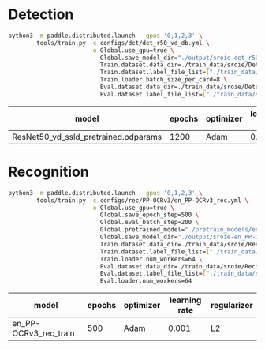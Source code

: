 # Detection
```bash
python3 -m paddle.distributed.launch --gpus '0,1,2,3' \
        tools/train.py -c configs/det/det_r50_vd_db.yml \
                       -o Global.use_gpu=true \
                          Global.save_model_dir="./output/sroie-det_r50_vd_db/" \
                          Train.dataset.data_dir=./train_data/sroie/Detection/train_img \
                          Train.dataset.label_file_list=["./train_data/sroie/Detection/train_label.txt"] \
                          Train.loader.batch_size_per_card=8 \
                          Eval.dataset.data_dir=./train_data/sroie/Detection/val_img \
                          Eval.dataset.label_file_list=["./train_data/sroie/Detection/val_label.txt"]
```
| model | epochs | optimizer | learning rate | regularizer |
| --- | --- | --- | --- | --- |
| ResNet50_vd_ssld_pretrained.pdparams | 1200 | Adam | 0.001 | L2 |
# Recognition
```bash
python3 -m paddle.distributed.launch --gpus '0,1,2,3' \
        tools/train.py -c configs/rec/PP-OCRv3/en_PP-OCRv3_rec.yml \
                       -o Global.use_gpu=true \
                          Global.save_epoch_step=500 \
                          Global.eval_batch_step=200 \
                          Global.pretrained_model="./pretrain_models/en_PP-OCRv3_rec_train/best_accuracy" \
                          Global.save_model_dir="./output/sroie-en_PP-OCRv3_rec/" \
                          Train.dataset.data_dir=./train_data/sroie/Recognition/train_img \
                          Train.dataset.label_file_list=["./train_data/sroie/Recognition/train_label.txt"] \
                          Train.loader.num_workers=64 \
                          Eval.dataset.data_dir=./train_data/sroie/Recognition/val_img \
                          Eval.dataset.label_file_list=["./train_data/sroie/Recognition/val_label.txt"] \
                          Eval.loader.num_workers=64
```
| model | epochs | optimizer | learning rate | regularizer |
| --- | --- | --- | --- | --- |
| en_PP-OCRv3_rec_train | 500 | Adam | 0.001 | L2 |
